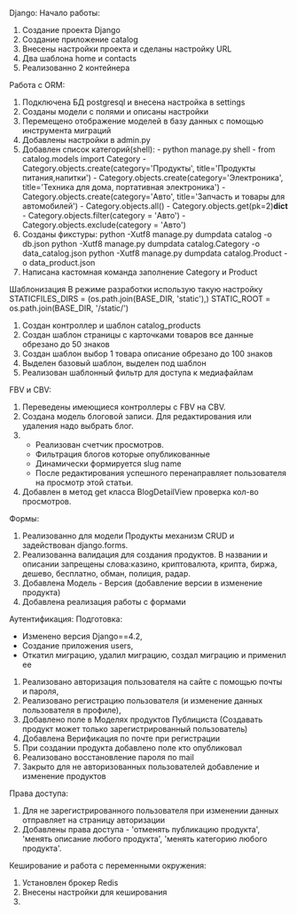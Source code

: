 Django:
Начало работы:
1. Создание проекта Django 
2. Создание приложение catalog
3. Внесены настройки проекта и сделаны настройку URL
4. Два шаблона home и contacts
5. Реализованно 2 контейнера

Работа с ORM:
1. Подключена БД postgresql и внесена настройка в settings
2. Созданы модели с полями и описаны настройки 
3. Перемещено отображение моделей в базу данных с помощью инструмента миграций
4. Добавлены настройки в admin.py 
5. Добавлен список категорий(shell):
        - python manage.py shell
        - from catalog.models import Category
        - Category.objects.create(category='Продукты', title='Продукты питания,напитки')
        - Category.objects.create(category='Электроника', title='Техника для дома, портативная электроника')
        - Category.objects.create(category='Авто', title='Запчасть и товары  для автомобилей')
        - Category.objects.all() 
        - Category.objects.get(pk=2)__dict__
        - Category.objects.filter(category = 'Авто')
        - Category.objects.exclude(category = 'Авто')
6. Созданы фикстуры: python -Xutf8 manage.py dumpdata catalog -o db.json
                     python -Xutf8 manage.py dumpdata catalog.Category -o data_catalog.json
                     python -Xutf8 manage.py dumpdata catalog.Product -o data_product.json
7. Написана кастомная команда заполнение Category и Product

Шаблонизация 
В режиме разработки использую такую настройку STATICFILES_DIRS = (os.path.join(BASE_DIR, 'static'),)
STATIC_ROOT = os.path.join(BASE_DIR, '/static/')

1. Создан контроллер и шаблон catalog_products 
2. Создан шаблон страницы с карточками товаров все данные обрезано до 50 знаков
3. Создан шаблон выбор 1 товара описание обрезано до 100 знаков
4. Выделен базовый шаблон, выделен под шаблон 
5. Реализован шаблонный фильтр для доступа к медиафайлам

FBV и CBV:

1. Переведены имеющиеся контроллеры с FBV на CBV.
2. Создана модель блоговой записи.
    Для редактирования или удаления надо выбрать блог.
3. - Реализован счетчик просмотров.
   - Фильтрация блогов которые опубликованные
   - Динамически формируется slug name
   - После редактирования успешного перенаправляет пользователя на просмотр этой статьи.
4. Добавлен в метод get класса BlogDetailView проверка кол-во просмотров.

Формы:
1. Реализованно для модели Продукты механизм CRUD и задействован django.forms.
2. Реализованна валидация для создания продуктов. 
В названии и описании запрещены слова:казино, криптовалюта, крипта, биржа, дешево, бесплатно, обман, полиция, радар.
3. Добавлена Модель - Версия (добавление версии в изменение продукта)
4. Добавлена реализация работы с формами

Аутентификация:
Подготовка:
- Изменено версия Django==4.2,
- Создание приложения users,
- Откатил миграцию, удалил миграцию, создал миграцию и применил ее
1. Реализовано авторизация пользователя на сайте с помощью почты и пароля,
2. Реализовано регистрацию пользователя (и изменение данных пользователя в профиле),
3. Добавлено поле в Моделях продуктов Публициста (Создавать продукт может только зарегистрированный пользователь)
4. Добавлена Верификация по почте при регистрации
5. При создании продукта добавлено поле кто опубликовал
6. Реализовано восстановление пароля по mail
7. Закрыто для не авторизованных пользователей добавление и изменение продуктов

Права доступа:
1. Для не зарегистрированного пользователя при изменении данных отправляет на страницу авторизации
2. Добавлены права доступа - 'отменять публикацию продукта', 'менять описание любого продукта', 'менять категорию любого продукта'.

Кеширование и работа с переменными окружения:
1. Установлен брокер Redis
2. Внесены настройки для кеширования
3. 
